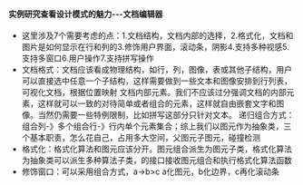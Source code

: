 #### 实例研究查看设计模式的魅力---文档编辑器
* 这里涉及7个需要考虑的点：1.文档结构，文档内部的选择，2.格式化，文档和图片是如何显示在行和列的3.修饰用户界面，滚动条，阴影4.支持多种视感5.支持多窗口6.用户操作7.支持拼写操作
* 文档格式：文档应该看成物理结构，如行，列，图像，表或其他子结构，用户可以直接选中任意一个子结构，这样需要做到一些文本和图像安排到行列表，可视化文档，根据位置映射
文档内部元素。我们不应该过分强调文档的内部元素，这样就可以一致的对待简单或者组合的元素，这样就自由嵌套文字和图像。当然仍需要一些特例限制，比如拼写这部分只针对文本。
递归组合方式：组合列-》多个组合行-》行内单个元素集合；综上我们以图元作为抽象类，三个基本职责，怎么花自己，占用多大空间，父图元子图元，碰撞检测
* 格式化：格式化算法和图元应该分开。图元组合派生为图元子类，格式化算法为抽象类可以派生多种算法子类，的接口接收图元组合和执行格式化算法函数
* 修饰窗口：可以采用组合方式，a->b>c a化图元，b化边界，c再化滚动条